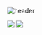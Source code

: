![header](https://capsule-render.vercel.app/api?type=waving&color=gradient&height=256&section=header&text=StarProxima&fontSize=75&animation=twinkling&fontAlignY=36&desc=Flutter-developer,%20Co-founder%20of%20NullExp&descAlignY=56)





![](https://streak-stats.demolab.com?user=StarProxima&theme=github-dark-blue&hide_border=true)
![](https://github-readme-stats.vercel.app/api/top-langs/?username=StarProxima&hide=cmake&layout=compact&theme=github_dark&hide_border=true)
